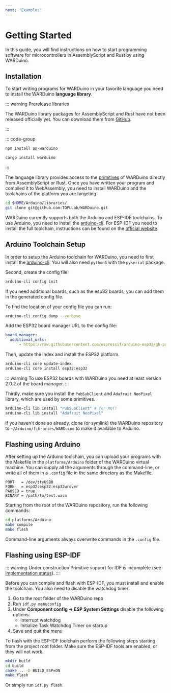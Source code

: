 ```yaml
---
next: 'Examples'
---
```

# Getting Started

In this guide, you will find instructions on how to start programming software for microcontrollers in AssemblyScript and Rust by using WARDuino.

## Installation

To start writing programs for WARDuino in your favorite language you need to install the WARDuino **language library**.

::: warning Prerelease libraries

The WARDuino library packages for AssemblyScript and Rust have not been released officially yet.
You can download them from [GitHub](https://github.com/TOPLLab/WARDuino-libs).

:::

::: code-group

```bash [AS]
npm install as-warduino
```

```bash [Rust]
cargo install warduino
```

:::

The language library provides access to the [primitives](/reference/primitives) of WARDuino directly from AssemblyScript or Rust. 
Once you have written your program and compiled it to WebAssembly, you need to install WARDuino and the toolchains of the platform you are targeting.

```bash
cd $HOME/Arduino/libraries/
git clone git@github.com:TOPLLab/WARDuino.git
```

WARDuino currently supports both the Arduino and ESP-IDF toolchains. To use Arduino, you need to install the [arduino-cli](https://github.com/arduino/arduino-cli). For ESP-IDF you need to install the full toolchain, instructions can be found on the [official website](https://docs.espressif.com/projects/esp-idf/en/latest/esp32/get-started/index.html#get-started-step-by-step).

## Arduino Toolchain Setup

In order to setup the Arduino toolchain for WARDuino, you need to first install the [arduino-cli](https://arduino.github.io/arduino-cli/0.21/installation/).
You will also need `python3` with the `pyserial` package.

Second, create the config file:

```bash
arduino-cli config init
```

If you need additional boards, such as the esp32 boards, you can add them in the generated config file.

To find the location of your config file you can run:

```bash
arduino-cli config dump --verbose
```

Add the ESP32 board manager URL to the config file:

```yaml
board_manager:
  additional_urls:
      - https://raw.githubusercontent.com/espressif/arduino-esp32/gh-pages/package_esp32_dev_index.json
```

Then, update the index and install the ESP32 platform.

```bash
arduino-cli core update-index
arduino-cli core install esp32:esp32
```

::: warning
To use ESP32 boards with WARDuino you need at least version 2.0.2 of the board manager.
:::

Thirdly, make sure you install the `PubSubClient` and `Adafruit NeoPixel` library, which are used by some primitives.

```bash
arduino-cli lib install "PubSubClient" # for MQTT
arduino-cli lib install "Adafruit NeoPixel"
```

If you haven't done so already, clone (or symlink) the WARDuino repository to `~/Arduino/libraries/WARDuino` to make it available to Arduino.

## Flashing using Arduino

After setting up the Arduino toolchain, you can upload your programs with the Makefile in the `platforms/Arduino` folder of the WARDuino virtual machine.
You can supply all the arguments through the command-line, or write all of them in a `.config` file in the same directory as the Makefile.

```make
PORT   = /dev/ttyUSB0
FQBN   = esp32:esp32:esp32wrover
PAUSED = true
BINARY = /path/to/test.wasm
```

Starting from the root of the WARDuino repository, run the following commands:

```bash
cd platforms/Arduino
make compile
make flash
```

Command-line arguments always overwrite commands in the `.config` file.

## Flashing using ESP-IDF

::: warning Under construction
Primitive support for IDF is incomplete (see [implementation status](/reference/primitives)).
:::

Before you can compile and flash with ESP-IDF, you must install and enable the toolchain. You also need to disable the watchdog timer:

1. Go to the root folder of the WARDuino repo
2. Run `idf.py menuconfig`
3. Under **Component config → ESP System Settings** disable the following options:
    - Interrupt watchdog
    - Initialize Task Watchdog Timer on startup
4. Save and quit the menu


To flash with the ESP-IDF toolchain perform the following steps starting from the project root folder.
Make sure the ESP-IDF tools are enabled, or they will not work.

```bash
mkdir build
cd build
cmake .. -D BUILD_ESP=ON
make flash
```

Or simply run `idf.py flash`.

